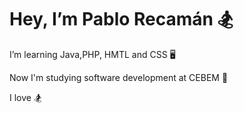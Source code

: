 # Hey, I’m Pablo Recamán 🏂

I’m learning Java,PHP, HMTL and CSS :desktop_computer:

Now I'm studying software development at CEBEM :school:

I love :snowboarder:
